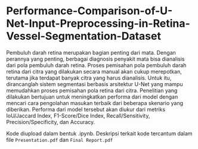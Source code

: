 # Performance-Comparison-of-U-Net-Input-Preprocessing-in-Retina-Vessel-Segmentation-Dataset

Pembuluh darah retina merupakan bagian penting dari mata. Dengan perannya yang penting, berbagai diagnosis penyakit mata bisa dianalisis dari pola pembuluh darah retina. Proses pemisahan pola pembuluh darah retina dari citra yang dilakukan secara manual akan cukup merepotkan, terutama jika terdapat banyak citra yang harus dianalisis. Untuk itu, dirancanglah sistem segmentasi berbasis arsitektur U-Net yang mampu memudahkan proses pemisahan pola retina dari citra. Penelitian yang dilakukan bertujuan untuk meningkatkan performa dari model dengan mencari cara pengolahan masukan terbaik dari beberapa skenario yang diberikan. Performa dari model tersebut akan diukur dari metriks IoU/Jaccard Index, F1-Score/Dice Index, Recall/Sensitivity, Precision/Specificity, dan Accuracy.

Kode diupload dalam bentuk .ipynb. Deskripsi terkait kode tercantum dalam file `Presentation.pdf` dan `Final Report.pdf`
